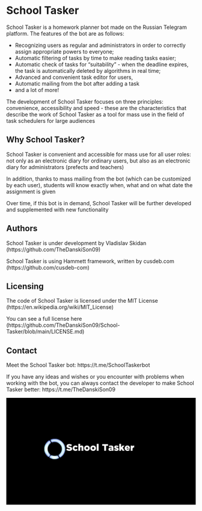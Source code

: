 # School Tasker
School Tasker is a homework planner bot made on the Russian Telegram platform. The features of the bot are as follows:
* Recognizing users as regular and administrators in order to correctly assign appropriate powers to everyone;
* Automatic filtering of tasks by time to make reading tasks easier;
* Automatic check of tasks for “suitability” - when the deadline expires, the task is automatically deleted by algorithms in real time;
* Advanced and convenient task editor for users,
* Automatic mailing from the bot after adding a task
* and a lot of more!
<p>The development of School Tasker focuses on three principles: convenience, accessibility and speed - these are the characteristics that describe the work of School Tasker as a tool for mass use in the field of task schedulers for large audiences</p>

## Why School Tasker?
<p>School Tasker is convenient and accessible for mass use for all user roles: not only as an electronic diary for ordinary users, but also as an electronic diary for administrators (prefects and teachers)</p>
<p></p>In addition, thanks to mass mailing from the bot (which can be customized by each user), students will know exactly when, what and on what date the assignment is given</p>
<p>Over time, if this bot is in demand, School Tasker will be further developed and supplemented with new functionality</p>

## Authors
<p>School Tasker is under development by Vladislav Skidan (https://github.com/TheDanskiSon09)</p>
<p>School Tasker is using Hammett framework, written by cusdeb.com (https://github.com/cusdeb-com)</p>

## Licensing
<p>The code of School Tasker is licensed under the MIT License (https://en.wikipedia.org/wiki/MIT_License)</p>
<p></p>You can see a full license here (https://github.com/TheDanskiSon09/School-Tasker/blob/main/LICENSE.md) </p>

## Contact
<p>Meet the School Tasker bot: https://t.me/SchoolTaskerbot</p>
<p>If you have any ideas and wishes or you encounter with problems when working with the bot, you can always contact the developer to make School Tasker better: https://t.me/TheDanskiSon09</p>
<p align="center">
    <img src="SchoolTasker_header.jpg" alt="School Tasker" style="max-width: 100%; width: 1000px">
</p>
